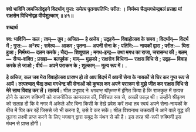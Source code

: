 **श्वो भाविनि त्वमजितोद्वहने विदर्भान्** **गुप्त: समेत्य पृतनापतिभि: परीत: ।** **निर्मथ्य चैद्यमगधेन्द्रबलं प्रसह्य** **मां राक्षसेन विधिनोद्वह वीर्यशुल्काम् ॥ ४१॥** 

**शब्दार्थ** 

**श्व: भाविनि—** **कल** **; त्वम्—** **तुम** **; अजित—** **हे अजेय** **; उद्वहने—** **विवाहोत्सव के समय** **; विदर्भान्—** **विदर्भ में** **; गुप्त:—** **अ²श्य** **;** **समेत्य—** **आकर** **; पृतना—** **अपनी सेना के** **; पतिभि:—** **नायकों द्वारा** **; परीत:—** **घिरा हुआ** **; निर्मथ्य—** **दलन करके** **; चैद्य—** **शिशुपाल** **; मगध-इन्द्र—** **तथा मगध का राजा, जरासन्ध की** **; बलम्—** **सैन्य-शक्ति** **; प्रसह्य—** **बलपूर्वक** **; माम्—** **मुझको** **; राक्षसेन** **विधिना—** **राक्षस विधि से** **; उद्वह—** **विवाह करके ले जाओ** **; वीर्य—** **अपने पराक्रम के** **; शुल्काम्—** **मूल्य रूप में।** **.** 

**हे अजित, कल जब मेरा विवाहोत्सव प्रारश्भ हो तो आप विदर्भ में अपनी सेना के नायकों** **से घिर कर गुप्त रूप से आयें। तत्पश्चात् चैद्य तथा मगधेन्द्र की सेनाओं को कुचल कर अपने** **पराक्रम से मुझे जीत कर राक्षस विधि से मेरे साथ विवाह कर लें।** **तात्पर्य :** श्रील प्रभुपाद ने *भगवान् श्रीकृष्ण* में इंगित किया है कि राजकुल में उत्पन्न होने के कारण रुक्मिणी को राजनीतिक कामकाज की, निश्चित रूप से, अच्छी पकड़ थी। उन्होंने श्रीकृष्ण को सलाह दी कि वे नगर में अकेले और बिना किसी के देखे प्रवेश करें तथा तब स्वयं अपने सेना-नायकों के बीच में घिर कर रहें जिससे जो भी करना है, उसे वे कर सकें। श्रील विश्वनाथ चक्रवर्ती ने आने वाले युद्ध की तुलना लक्ष्मी प्राप्त करने के लिए भगवान् द्वारा समुद्र के मंथन से की है। इस तरह श्री-रूपी रुक्मिणी इस मंथन से प्राप्त होंगी।  